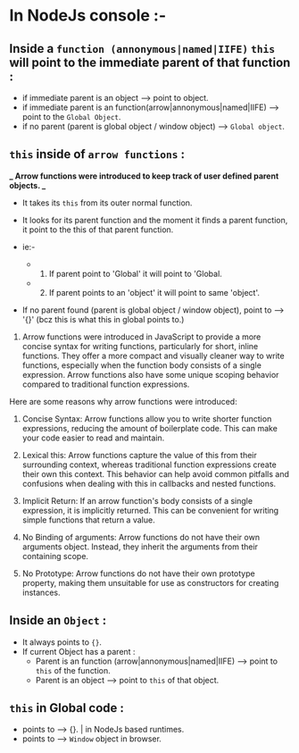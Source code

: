 # In NodeJs console :-

## Inside a `function (annonymous|named|IIFE)` `this` will point to the immediate parent of that function :

-   if immediate parent is an object --> point to object.
-   if immediate parent is an function(arrow|annonymous|named|IIFE) --> point to the `Global Object`.
-   if no parent (parent is global object / window object) --> `Global object`.

## `this` inside of `arrow functions` :

**_ Arrow functions were introduced to keep track of user defined parent objects. _**

-   It takes its `this` from its outer normal function.
-   It looks for its parent function and the moment it finds a parent function, it point to the this of that parent function.
-   ie:-

    -   1. If parent point to 'Global' it will point to 'Global.
    -   2. If parent points to an 'object' it will point to same 'object'.

-   If no parent found (parent is global object / window object), point to --> '{}' (bcz this is what this in global points to.)

1. Arrow functions were introduced in JavaScript to provide a more concise syntax for writing functions, particularly for short, inline functions. They offer a more compact and visually cleaner way to write functions, especially when the function body consists of a single expression. Arrow functions also have some unique scoping behavior compared to traditional function expressions.

Here are some reasons why arrow functions were introduced:

1. Concise Syntax: Arrow functions allow you to write shorter function expressions, reducing the amount of boilerplate code. This can make your code easier to read and maintain.

2. Lexical this: Arrow functions capture the value of this from their surrounding context, whereas traditional function expressions create their own this context. This behavior can help avoid common pitfalls and confusions when dealing with this in callbacks and nested functions.

3. Implicit Return: If an arrow function's body consists of a single expression, it is implicitly returned. This can be convenient for writing simple functions that return a value.

4. No Binding of arguments: Arrow functions do not have their own arguments object. Instead, they inherit the arguments from their containing scope.

5. No Prototype: Arrow functions do not have their own prototype property, making them unsuitable for use as constructors for creating instances.

## Inside an `Object` :

-   It always points to `{}`.
-   If current Object has a parent :
    -   Parent is an function (arrow|annonymous|named|IIFE) --> point to `this` of the function.
    -   Parent is an object --> point to `this` of that object.

## `this` in Global code :

-   points to --> {}. | in NodeJs based runtimes.
-   points to --> `Window` object in browser.
